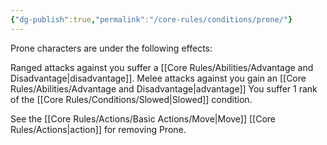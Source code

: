 ```yaml
---
{"dg-publish":true,"permalink":"/core-rules/conditions/prone/"}
---
```


Prone characters are under the following effects:

Ranged attacks against you suffer a [[Core Rules/Abilities/Advantage and Disadvantage\|disadvantage]].
Melee attacks against you gain an [[Core Rules/Abilities/Advantage and Disadvantage\|advantage]]
You suffer 1 rank of the [[Core Rules/Conditions/Slowed\|Slowed]] condition.

See the [[Core Rules/Actions/Basic Actions/Move\|Move]] [[Core Rules/Actions\|action]] for removing Prone.